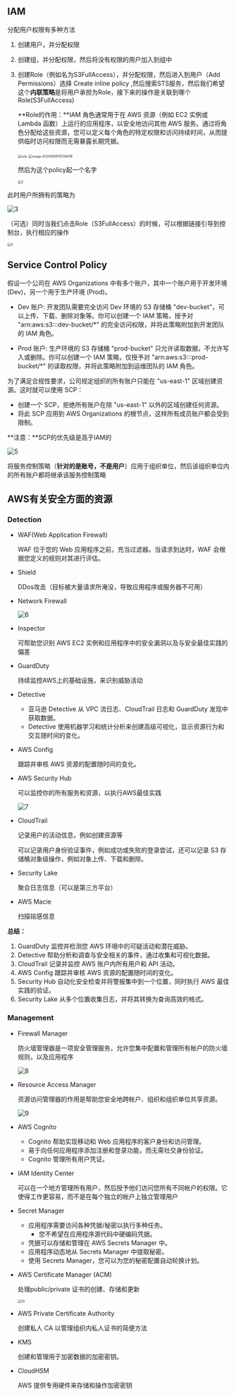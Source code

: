 ## IAM

分配用户权限有多种方法

1. 创建用户，并分配权限

2. 创建组，并分配权限，然后将没有权限的用户加入到组中

3. 创建Role（例如名为S3FullAccess），并分配权限，然后进入到用户（Add Permissions）选择 Create inline policy ,然后搜索STS服务，然后我们希望这个**内联策略**是将用户承担为Role，接下来的操作是关联到哪个Role(S3FullAccess)

   **Role的作用：**IAM 角色通常用于在 AWS 资源（例如 EC2 实例或 Lambda 函数）上运行的应用程序，以安全地访问其他 AWS 服务。通过将角色分配给这些资源，您可以定义每个角色的特定权限和访问持续时间，从而提供临时访问权限而无需暴露长期凭据。

   <img src="./img/role.png" alt="role" style="zoom:50%;" />

   <img src="C:\Users\ForceCS\AppData\Roaming\Typora\typora-user-images\image-20241009113726476.png" alt="image-20241009113726476" style="zoom:50%;" />

   然后为这个policy起一个名字

   <img src="./img/2.png" alt="2" style="zoom:50%;" />

此时用户所拥有的策略为

![3](./img/3.png)

（可选）同时当我们点击Role（S3FullAccess）的时候，可以根据链接引导到控制台，执行相应的操作

<img src="./img/4.png" alt="4" style="zoom:50%;" />

## Service Control Policy

假设一个公司在 AWS Organizations 中有多个账户，其中一个账户用于开发环境 (Dev)，另一个用于生产环境 (Prod)。

- Dev 账户: 开发团队需要完全访问 Dev 环境的 S3 存储桶 "dev-bucket"，可以上传、下载、删除对象等。你可以创建一个 IAM 策略，授予对 "arn:aws:s3:::dev-bucket/*" 的完全访问权限，并将此策略附加到开发团队的 IAM 角色。

- Prod 账户: 生产环境的 S3 存储桶 "prod-bucket" 只允许读取数据，不允许写入或删除。你可以创建一个 IAM 策略，仅授予对 "arn:aws:s3:::prod-bucket/*" 的读取权限，并将此策略附加到运维团队的 IAM 角色。

为了满足合规性要求，公司规定组织的所有账户只能在 "us-east-1" 区域创建资源。这时就可以使用 SCP：

- 创建一个 SCP，拒绝所有账户在除 "us-east-1" 以外的区域创建任何资源。
- 将此 SCP 应用到 AWS Organizations 的根节点，这样所有成员账户都会受到限制。

**注意：**SCP的优先级是高于IAM的

![5](./img/5.png)

将服务控制策略（**针对的是账号，不是用户**）应用于组织单位，然后该组织单位内的所有账户都将继承该服务控制策略

## AWS有关安全方面的资源

### Detection

+ WAF(Web Application Firewall) 

  WAF 位于您的 Web 应用程序之前，充当过滤器。当请求到达时，WAF 会根据您定义的规则对其进行评估。

+ Shield

  DDos攻击（目标被大量请求所淹没，导致应用程序或服务器不可用）

+ Network Firewall

  ![6](./img/6.png)

+ Inspector

  可帮助您识别 AWS EC2 实例和应用程序中的安全漏洞以及与安全最佳实践的偏差

+ GuardDuty

  持续监控AWS上的基础设施，来识别威胁活动

+ Detective
  - 亚马逊 Detective 从 VPC 流日志、CloudTrail 日志和 GuardDuty 发现中获取数据。
  - Detective 使用机器学习和统计分析来创建高级可视化，显示资源行为和交互随时间的变化。

+ AWS Config

  跟踪并审核 AWS 资源的配置随时间的变化。

+ AWS Security Hub

  可以监控你的所有服务和资源，以执行AWS最佳实践

  ![7](./img/7.png)

+ CloudTrail

  记录用户的活动信息，例如创建资源等

  可以记录用户身份验证事件，例如成功或失败的登录尝试，还可以记录 S3 存储桶对象级操作，例如对象上传、下载和删除。

+ Security Lake

  聚合日志信息（可以是第三方平台）

+ AWS Macie

  扫描铭感信息

**总结：**

1. GuardDuty 监控并检测您 AWS 环境中的可疑活动和潜在威胁。
2. Detective 帮助分析和调查与安全相关的事件，通过收集和可视化数据。
3. CloudTrail 记录并监控 AWS 账户内所有用户和 API 活动。
4. AWS Config 跟踪并审核 AWS 资源的配置随时间的变化。
5. Security Hub 自动化安全检查并将警报集中到一个位置，同时执行 AWS 最佳实践的验证。
6. Security Lake 从多个位置收集日志，并将其转换为查询高效的格式。

### Management

+ Firewall Manager

  防火墙管理器是一项安全管理服务，允许您集中配置和管理所有帐户的防火墙规则，以及应用程序

  ![8](./img/8.png)

+ Resource Access Manager

  资源访问管理器的作用是帮助您安全地跨帐户、组织和组织单位共享资源。

  ![9](./img/9.png)

+ AWS Cognito
  -  Cognito 帮助实现移动和 Web 应用程序的客户身份和访问管理。
  - 易于向任何应用程序添加注册和登录功能，而无需社交身份验证。
  - Cognito 管理所有用户凭证。

+ IAM Identity Center

  可以在一个地方管理所有用户，然后授予他们访问您所有不同帐户的权限。它使得工作更容易，而不是在每个独立的帐户上独立管理用户

+ Secret Manager
  - 应用程序需要访问各种凭据/秘密以执行多种任务。
    - 您不希望在应用程序源代码中硬编码凭据。
  - 凭据可以存储和管理在 AWS Secrets Manager 中。
  - 应用程序动态地从 Secrets Manager 中提取秘密。
  - 使用 Secrets Manager，您可以为您的秘密配置自动轮换计划。

+ AWS Certificate Manager (ACM)

  处理public/private 证书的创建、存储和更新

  <img src="./img/10.png" alt="10" style="zoom:50%;" />

+ AWS Private Certificate Authority

  创建私人 CA 以管理组织内私人证书的简便方法

+ KMS

  创建和管理用于加密数据的加密密钥。

+ CloudHSM

  AWS 提供专用硬件来存储和操作加密密钥

  